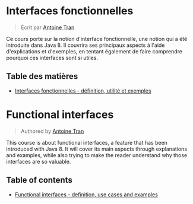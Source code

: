 # Interfaces fonctionnelles

> Écrit par [Antoine Tran](https://github.com/Tran-Antoine)

Ce cours porte sur la notion d'interface fonctionnelle, une notion qui a été introduite dans Java 8. Il couvrira ses principaux aspects à l'aide d'explications et d'exemples, en tentant également de faire comprendre pourquoi ces interfaces sont si utiles.

## Table des matières

- [Interfaces fonctionnelles - définition, utilité et exemples](fr/INTERFACES_FONCTIONNELLES.md)

# Functional interfaces

> Authored by [Antoine Tran](https://github.com/Tran-Antoine)

This course is about functional interfaces, a feature that has been introduced with Java 8. It will cover its main aspects through explanations and examples, while also trying to make the reader understand why those interfaces are so valuable.

## Table of contents

- [Functional interfaces - definition, use cases and examples](e/FUNCTIONAL_INTERFACES.md)
